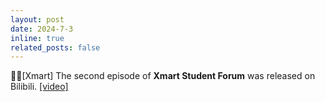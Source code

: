 ```yaml
---
layout: post
date: 2024-7-3
inline: true
related_posts: false
---
```


🧑‍💻[Xmart] The second episode of **Xmart Student Forum** was released on Bilibili. <a href="https://www.bilibili.com/video/BV1qihreEE6L"> [video] </a>
